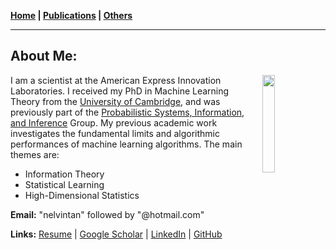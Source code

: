 **[Home](./) \| [Publications](./publications.html) \| [Others](./others.html)**

---

## About Me:

<img align="right" width="20%" height="auto" src="https://nelvintan.github.io/images/profile.jpg">

I am a scientist at the American Express Innovation Laboratories. I received my PhD in Machine Learning Theory from the [University of Cambridge](https://www.cam.ac.uk/), and was previously part of the [Probabilistic Systems, Information, and Inference](https://www.sigproc.eng.cam.ac.uk/) Group. My previous academic work investigates the fundamental limits and algorithmic performances of machine learning algorithms. The main themes are:
- Information Theory
- Statistical Learning
- High-Dimensional Statistics

**Email:** "nelvintan" followed by "@hotmail.com"

**Links:** [Resume](http://nelvintan.github.io/files/Resume.pdf) \| [Google Scholar](https://scholar.google.com/citations?user=TNkCP14AAAAJ&hl=en) \| [LinkedIn](https://www.linkedin.com/in/nelvin-tan-290377151/) \| [GitHub](https://github.com/nelvintan)
